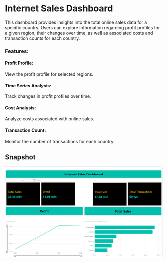 # Internet Sales Dashboard
This dashboard provides insights into the total online sales data for a specific country. Users can explore information regarding profit profiles for a given region, their changes over time, as well as associated costs and transaction counts for each country.

### Features:
#### Profit Profile: 
View the profit profile for selected regions.
#### Time Series Analysis:
Track changes in profit profiles over time.
#### Cost Analysis: 
Analyze costs associated with online sales.
#### Transaction Count: 
Monitor the number of transactions for each country.

## Snapshot
![Dashboard Screenshot](assets/dashboard_snapshot.png)
